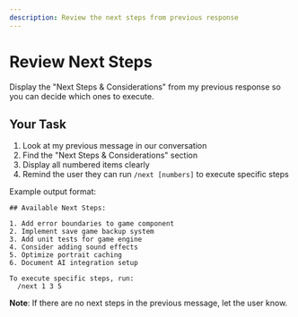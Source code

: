 ```yaml
---
description: Review the next steps from previous response
---
```


# Review Next Steps

Display the "Next Steps & Considerations" from my previous response so you can decide which ones to execute.

## Your Task

1. Look at my previous message in our conversation
2. Find the "Next Steps & Considerations" section
3. Display all numbered items clearly
4. Remind the user they can run `/next [numbers]` to execute specific steps

Example output format:
```
## Available Next Steps:

1. Add error boundaries to game component
2. Implement save game backup system
3. Add unit tests for game engine
4. Consider adding sound effects
5. Optimize portrait caching
6. Document AI integration setup

To execute specific steps, run:
  /next 1 3 5
```

**Note**: If there are no next steps in the previous message, let the user know.
